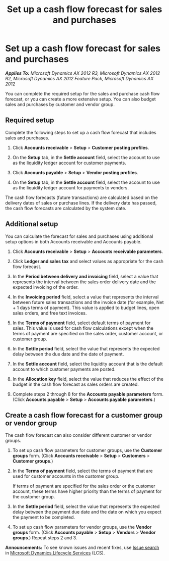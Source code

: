 ﻿---
title: Set up a cash flow forecast for sales and purchases
TOCTitle: Set up a cash flow forecast for sales and purchases
ms:assetid: acaf3c6d-e030-4d18-975a-7bd31be9c21a
ms:mtpsurl: https://technet.microsoft.com/en-us/library/Aa498576(v=AX.60)
ms:contentKeyID: 36058921
ms.date: 04/18/2014
mtps_version: v=AX.60
---

# Set up a cash flow forecast for sales and purchases 


_**Applies To:** Microsoft Dynamics AX 2012 R3, Microsoft Dynamics AX 2012 R2, Microsoft Dynamics AX 2012 Feature Pack, Microsoft Dynamics AX 2012_

You can complete the required setup for the sales and purchase cash flow forecast, or you can create a more extensive setup. You can also budget sales and purchases by customer and vendor group.

## Required setup

Complete the following steps to set up a cash flow forecast that includes sales and purchases.

1.  Click **Accounts receivable** \> **Setup** \> **Customer posting profiles**.

2.  On the **Setup** tab, in the **Settle account** field, select the account to use as the liquidity ledger account for customer payments.

3.  Click **Accounts payable** \> **Setup** \> **Vendor posting profiles**.

4.  On the **Setup** tab, in the **Settle account** field, select the account to use as the liquidity ledger account for payments to vendors.

The cash flow forecasts (future transactions) are calculated based on the delivery dates of sales or purchase lines. If the delivery date has passed, the cash flow forecasts are calculated by the system date.

## Additional setup

You can calculate the forecast for sales and purchases using additional setup options in both Accounts receivable and Accounts payable.

1.  Click **Accounts receivable** \> **Setup** \> **Accounts receivable parameters**.

2.  Click **Ledger and sales tax** and select values as appropriate for the cash flow forecast.

3.  In the **Period between delivery and invoicing** field, select a value that represents the interval between the sales order delivery date and the expected invoicing of the order.

4.  In the **Invoicing period** field, select a value that represents the interval between future sales transactions and the invoice date (for example, Net + 1 days terms of payment). This value is applied to budget lines, open sales orders, and free text invoices.

5.  In the **Terms of payment** field, select default terms of payment for sales. This value is used for cash flow calculations except when the terms of payment are specified on the sales order, customer account, or customer group.

6.  In the **Settle period** field, select the value that represents the expected delay between the due date and the date of payment.

7.  In the **Settle account** field, select the liquidity account that is the default account to which customer payments are posted.

8.  In the **Allocation key** field, select the value that reduces the effect of the budget in the cash flow forecast as sales orders are created.

9.  Complete steps 2 through 8 for the **Accounts payable parameters** form. (Click **Accounts payable** \> **Setup** \> **Accounts payable parameters**.)

## Create a cash flow forecast for a customer group or vendor group

The cash flow forecast can also consider different customer or vendor groups.

1.  To set up cash flow parameters for customer groups, use the **Customer groups** form. (Click **Accounts receivable** \> **Setup** \> **Customers** \> **Customer groups**.)

2.  In the **Terms of payment** field, select the terms of payment that are used for customer accounts in the customer group.
    
    If terms of payment are specified for the sales order or the customer account, these terms have higher priority than the terms of payment for the customer group.

3.  In the **Settle period** field, select the value that represents the expected delay between the payment due date and the date on which you expect the payment to be completed.

4.  To set up cash flow parameters for vendor groups, use the **Vendor groups** form. (Click **Accounts payable** \> **Setup** \> **Vendors** \> **Vendor groups**.) Repeat steps 2 and 3.

  
**Announcements:** To see known issues and recent fixes, use [Issue search](http://go.microsoft.com/fwlink/?linkid=389258) in [Microsoft Dynamics Lifecycle Services](http://go.microsoft.com/fwlink/?linkid=306505) (LCS).

